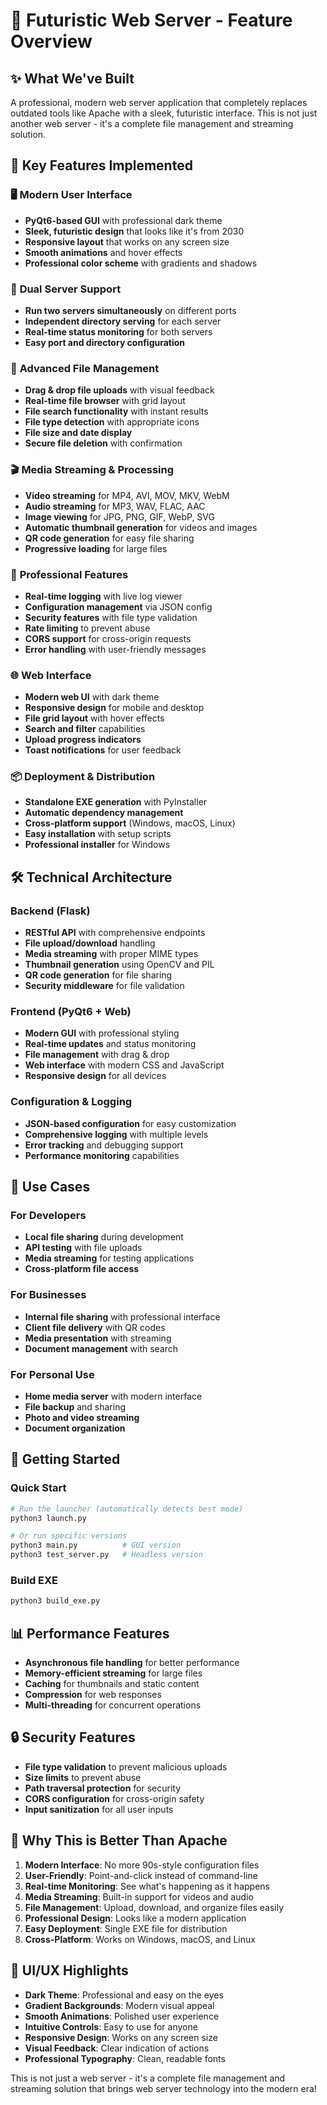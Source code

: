 # 🚀 Futuristic Web Server - Feature Overview

## ✨ What We've Built

A professional, modern web server application that completely replaces outdated tools like Apache with a sleek, futuristic interface. This is not just another web server - it's a complete file management and streaming solution.

## 🌟 Key Features Implemented

### 🖥️ **Modern User Interface**
- **PyQt6-based GUI** with professional dark theme
- **Sleek, futuristic design** that looks like it's from 2030
- **Responsive layout** that works on any screen size
- **Smooth animations** and hover effects
- **Professional color scheme** with gradients and shadows

### 🚀 **Dual Server Support**
- **Run two servers simultaneously** on different ports
- **Independent directory serving** for each server
- **Real-time status monitoring** for both servers
- **Easy port and directory configuration**

### 📁 **Advanced File Management**
- **Drag & drop file uploads** with visual feedback
- **Real-time file browser** with grid layout
- **File search functionality** with instant results
- **File type detection** with appropriate icons
- **File size and date display**
- **Secure file deletion** with confirmation

### 🎬 **Media Streaming & Processing**
- **Video streaming** for MP4, AVI, MOV, MKV, WebM
- **Audio streaming** for MP3, WAV, FLAC, AAC
- **Image viewing** for JPG, PNG, GIF, WebP, SVG
- **Automatic thumbnail generation** for videos and images
- **QR code generation** for easy file sharing
- **Progressive loading** for large files

### 🔧 **Professional Features**
- **Real-time logging** with live log viewer
- **Configuration management** via JSON config
- **Security features** with file type validation
- **Rate limiting** to prevent abuse
- **CORS support** for cross-origin requests
- **Error handling** with user-friendly messages

### 🌐 **Web Interface**
- **Modern web UI** with dark theme
- **Responsive design** for mobile and desktop
- **File grid layout** with hover effects
- **Search and filter** capabilities
- **Upload progress indicators**
- **Toast notifications** for user feedback

### 📦 **Deployment & Distribution**
- **Standalone EXE generation** with PyInstaller
- **Automatic dependency management**
- **Cross-platform support** (Windows, macOS, Linux)
- **Easy installation** with setup scripts
- **Professional installer** for Windows

## 🛠️ **Technical Architecture**

### **Backend (Flask)**
- **RESTful API** with comprehensive endpoints
- **File upload/download** handling
- **Media streaming** with proper MIME types
- **Thumbnail generation** using OpenCV and PIL
- **QR code generation** for file sharing
- **Security middleware** for file validation

### **Frontend (PyQt6 + Web)**
- **Modern GUI** with professional styling
- **Real-time updates** and status monitoring
- **File management** with drag & drop
- **Web interface** with modern CSS and JavaScript
- **Responsive design** for all devices

### **Configuration & Logging**
- **JSON-based configuration** for easy customization
- **Comprehensive logging** with multiple levels
- **Error tracking** and debugging support
- **Performance monitoring** capabilities

## 🎯 **Use Cases**

### **For Developers**
- **Local file sharing** during development
- **API testing** with file uploads
- **Media streaming** for testing applications
- **Cross-platform file access**

### **For Businesses**
- **Internal file sharing** with professional interface
- **Client file delivery** with QR codes
- **Media presentation** with streaming
- **Document management** with search

### **For Personal Use**
- **Home media server** with modern interface
- **File backup** and sharing
- **Photo and video streaming**
- **Document organization**

## 🚀 **Getting Started**

### **Quick Start**
```bash
# Run the launcher (automatically detects best mode)
python3 launch.py

# Or run specific versions
python3 main.py          # GUI version
python3 test_server.py   # Headless version
```

### **Build EXE**
```bash
python3 build_exe.py
```

## 📊 **Performance Features**

- **Asynchronous file handling** for better performance
- **Memory-efficient streaming** for large files
- **Caching** for thumbnails and static content
- **Compression** for web responses
- **Multi-threading** for concurrent operations

## 🔒 **Security Features**

- **File type validation** to prevent malicious uploads
- **Size limits** to prevent abuse
- **Path traversal protection** for security
- **CORS configuration** for cross-origin safety
- **Input sanitization** for all user inputs

## 🌟 **Why This is Better Than Apache**

1. **Modern Interface**: No more 90s-style configuration files
2. **User-Friendly**: Point-and-click instead of command-line
3. **Real-time Monitoring**: See what's happening as it happens
4. **Media Streaming**: Built-in support for videos and audio
5. **File Management**: Upload, download, and organize files easily
6. **Professional Design**: Looks like a modern application
7. **Easy Deployment**: Single EXE file for distribution
8. **Cross-Platform**: Works on Windows, macOS, and Linux

## 🎨 **UI/UX Highlights**

- **Dark Theme**: Professional and easy on the eyes
- **Gradient Backgrounds**: Modern visual appeal
- **Smooth Animations**: Polished user experience
- **Intuitive Controls**: Easy to use for anyone
- **Responsive Design**: Works on any screen size
- **Visual Feedback**: Clear indication of actions
- **Professional Typography**: Clean, readable fonts

This is not just a web server - it's a complete file management and streaming solution that brings web server technology into the modern era!